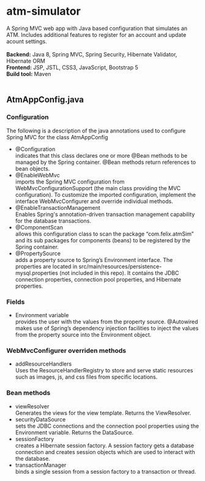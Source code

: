 # atm-simulator
A Spring MVC web app with Java based configuration that simulates an ATM. Includes additional features to register for an account and update acount settings.
<br/>
<br/>
**Backend:** Java 8, Spring MVC, Spring Security, Hibernate Validator, Hibernate ORM
<br/>
**Frontend:** JSP, JSTL, CSS3, JavaScript, Bootstrap 5
<br/>
**Build tool:** Maven
<br/>
<br/>
## AtmAppConfig.java
### Configuration
The following is a description of the java annotations used to configure Spring MVC for the class AtmAppConfig
<br/>
* @Configuration<br/>indicates that this class declares one or more @Bean methods to be managed by the Spring container. @Bean methods return references to bean objects.
* @EnableWebMvc<br/>imports the Spring MVC configuration from WebMvcConfigurationSupport (the main class providing the MVC configuration). To customize the imported configuration, implement the interface WebMvcConfigurer and override individual methods.
* @EnableTransactionManagement<br/>Enables Spring's annotation-driven transaction management capability for the database transactions.
* @ComponentScan<br/>allows this configuration class to scan the package “com.felix.atmSim” and its sub packages for components (beans) to be registered by the Spring container.
* @PropertySource<br/>adds a property source to Spring’s Environment interface. The properties are located in src/main/resources/persistence-mysql.properties (not included in this repo). It contains the JDBC connection properties, connection pool properties, and Hibernate properties.
### Fields
* Environment variable<br/>
provides the user with the values from the property source. @Autowired makes use of Spring’s dependency injection facilities to inject the values from the property source into the Environment object.
### WebMvcConfigurer overriden methods
* addResourceHandlers<br/>
Uses the ResourceHandlerRegistry to store and serve static resources such as images, js, and css files from specific locations.
### Bean methods
* viewResolver<br/>
Generates the views for the view template. Returns the ViewResolver.
* securityDataSource<br/>
sets the JDBC connections and the connection pool properties using the Environment variable. Returns the DataSource.
* sessionFactory<br/>
creates a Hibernate session factory. A session factory gets a database connection and creates session objects which are used to interact with the database.
* transactionManager<br/>
binds a single session from a session factory to a transaction or thread.
